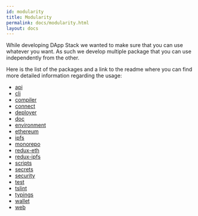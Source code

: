 ```yaml
---
id: modularity
title: Modularity
permalink: docs/modularity.html
layout: docs
---
```


While developing DApp Stack we wanted to make sure that you can use whatever you want.
As such we develop multiple package that you can use independently from the other.

Here is the list of the packages and a link to the readme where you can find more detailed information
regarding the usage:

* [api](https://github.com/Dapp-Stack/Dapp-Stack/tree/master/packages/api)
* [cli](https://github.com/Dapp-Stack/Dapp-Stack/tree/master/packages/cli)
* [compiler](https://github.com/Dapp-Stack/Dapp-Stack/tree/master/packages/compiler)
* [connect](https://github.com/Dapp-Stack/Dapp-Stack/tree/master/packages/connect)
* [deployer](https://github.com/Dapp-Stack/Dapp-Stack/tree/master/packages/deployer)
* [doc](https://github.com/Dapp-Stack/Dapp-Stack/tree/master/packages/doc)
* [environment](https://github.com/Dapp-Stack/Dapp-Stack/tree/master/packages/environment)
* [ethereum](https://github.com/Dapp-Stack/Dapp-Stack/tree/master/packages/ethereum)
* [ipfs](https://github.com/Dapp-Stack/Dapp-Stack/tree/master/packages/ipfs)
* [monorepo](https://github.com/Dapp-Stack/Dapp-Stack/tree/master/packages/monorepo)
* [redux-eth](https://github.com/Dapp-Stack/Dapp-Stack/tree/master/packages/redux-eth)
* [redux-ipfs](https://github.com/Dapp-Stack/Dapp-Stack/tree/master/packages/redux-ipfs)
* [scripts](https://github.com/Dapp-Stack/Dapp-Stack/tree/master/packages/scripts)
* [secrets](https://github.com/Dapp-Stack/Dapp-Stack/tree/master/packages/secrets)
* [security](https://github.com/Dapp-Stack/Dapp-Stack/tree/master/packages/security)
* [test](https://github.com/Dapp-Stack/Dapp-Stack/tree/master/packages/test)
* [tslint](https://github.com/Dapp-Stack/Dapp-Stack/tree/master/packages/-configtslint)
* [typings](https://github.com/Dapp-Stack/Dapp-Stack/tree/master/packages/typings)
* [wallet](https://github.com/Dapp-Stack/Dapp-Stack/tree/master/packages/wallet)
* [web](https://github.com/Dapp-Stack/Dapp-Stack/tree/master/packages/web)
